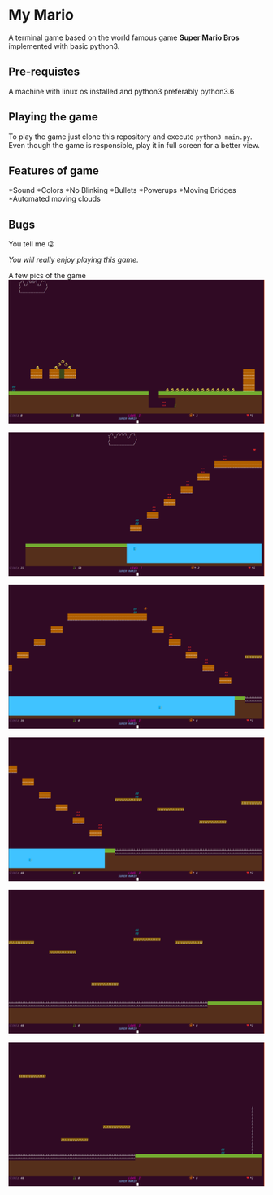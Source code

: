 # **My Mario**
A terminal game based on the world famous game **Super Mario Bros** implemented with basic python3.

## **Pre-requistes**
A machine with linux os installed and python3 preferably python3.6

## **Playing the game**
To play the game just clone this repository and execute `python3 main.py`. Even though the game is responsible, play it in full screen for a better view. 

## **Features of game**
*Sound
*Colors
*No Blinking
*Bullets
*Powerups
*Moving Bridges
*Automated moving clouds

## **Bugs**
You tell me :stuck_out_tongue_winking_eye: 


_You will really enjoy playing this game._ 

A few pics of the game
![start](./Media/start.png)

![middle](./Media/middle.png)

![lake](./Media/lake.png)

![lakeend](./Media/lakeend.png)

![bridges](./Media/bridges.png)

![end](./Media/end.png)
